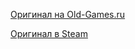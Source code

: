 [Оригинал на Old-Games.ru](https://www.old-games.ru/game/139.html)

[Оригинал в Steam](https://store.steampowered.com/app/9180/Commander_Keen/)